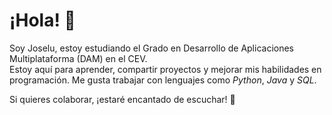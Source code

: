 # ¡Hola! 👋  

Soy Joselu, estoy estudiando el Grado en Desarrollo de Aplicaciones Multiplataforma (DAM) en el CEV.  
Estoy aquí para aprender, compartir proyectos y mejorar mis habilidades en programación. Me gusta trabajar con lenguajes como *Python*, *Java* y *SQL*.  

Si quieres colaborar, ¡estaré encantado de escuchar! 🚀
